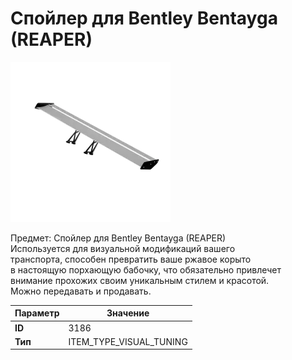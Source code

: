 # Спойлер для Bentley Bentayga (REAPER)

![Item Image](../img/3186.webp?raw=true)

Предмет: Спойлер для Bentley Bentayga (REAPER)<br>Используется для визуальной модификаций вашего<br>транспорта, способен превратить ваше ржавое корыто<br>в настоящую порхающую бабочку, что обязательно привлечет<br>внимание прохожих своим уникальным стилем и красотой.<br>Можно передавать и продавать.


| Параметр | Значение |
|----------|----------|
| **ID** | 3186 |
| **Тип** | ITEM_TYPE_VISUAL_TUNING |

